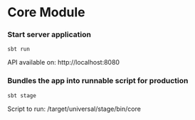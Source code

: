 # Core Module

### Start server application  
`sbt run`  

API available on: http://localhost:8080

### Bundles the app into runnable script for production  
`sbt stage`

Script to run: /target/universal/stage/bin/core
